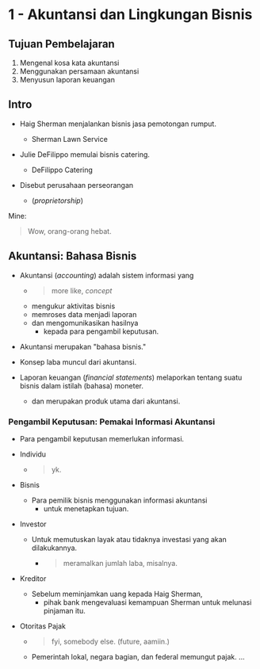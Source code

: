 # 1 - Akuntansi dan Lingkungan Bisnis

## Tujuan Pembelajaran

1. Mengenal kosa kata akuntansi
2. Menggunakan persamaan akuntansi
3. Menyusun laporan keuangan

## Intro

- Haig Sherman menjalankan bisnis jasa pemotongan rumput.
  - Sherman Lawn Service
- Julie DeFilippo memulai bisnis catering.
  - DeFilippo Catering

- Disebut perusahaan perseorangan
  - (_proprietorship_)

Mine:
> Wow, orang-orang hebat.

## Akuntansi: Bahasa Bisnis

- Akuntansi (_accounting_) adalah sistem informasi yang
  - > more like, _concept_
  - mengukur aktivitas bisnis
  - memroses data menjadi laporan
  - dan mengomunikasikan hasilnya
    - kepada para pengambil keputusan.

- Akuntansi merupakan "bahasa bisnis."
- Konsep laba muncul dari akuntansi.
- Laporan keuangan (_financial statements_) melaporkan tentang suatu bisnis dalam istilah (bahasa) moneter.
  - dan merupakan produk utama dari akuntansi.

### Pengambil Keputusan: Pemakai Informasi Akuntansi

- Para pengambil keputusan memerlukan informasi.

- Individu
  - > yk.
- Bisnis
  - Para pemilik bisnis menggunakan informasi akuntansi
    - untuk menetapkan tujuan.
- Investor
  - Untuk memutuskan layak atau tidaknya investasi yang akan dilakukannya.
    - > meramalkan jumlah laba, misalnya.
- Kreditor
  - Sebelum meminjamkan uang kepada Haig Sherman,
    - pihak bank mengevaluasi kemampuan Sherman untuk melunasi pinjaman itu.
- Otoritas Pajak
  - > fyi, somebody else. (future, aamiin.)
  - Pemerintah lokal, negara bagian, dan federal memungut pajak.
...
